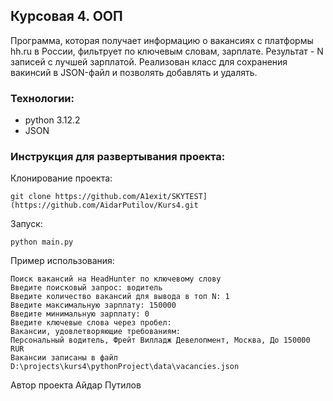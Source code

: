 ## Курсовая 4. ООП
Программа, которая получает информацию о вакансиях с платформы hh.ru в России, фильтрует по ключевым словам, зарплате. Результат - N записей с лучшей зарплатой.
Реализован класс для сохранения вакинсий в JSON-файл и позволять добавлять и удалять.

### Технологии:
- python 3.12.2
- JSON

### Инструкция для развертывания проекта:

Клонирование проекта:
```
git clone https://github.com/A1exit/SKYTEST](https://github.com/AidarPutilov/Kurs4.git
```
Запуск:
```
python main.py
```

Пример использования:
```
Поиск вакансий на HeadHunter по ключевому слову
Введите поисковый запрос: водитель
Введите количество вакансий для вывода в топ N: 1
Введите максимальную зарплату: 150000
Введите минимальную зарплату: 0
Введите ключевые слова через пробел: 
Вакансии, удовлетворяющие требованиям:
Персональный водитель, Фрейт Вилладж Девелопмент, Москва, До 150000 RUR
Вакансии записаны в файл D:\projects\kurs4\pythonProject\data\vacancies.json
```

Автор проекта Айдар Путилов
